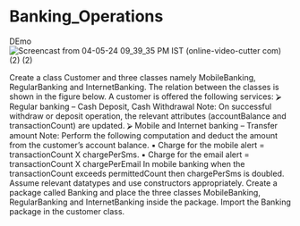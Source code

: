 # Banking_Operations
DEmo![Screencast from 04-05-24 09_39_35 PM IST (online-video-cutter com) (2) (2)](https://github.com/VMPRANAV/Banking_Operations/assets/137675023/460d0916-f16d-4950-8878-959342acc93d)


Create a class Customer and three classes namely MobileBanking, RegularBanking and InternetBanking. The relation between the classes is shown in the figure below. A customer is offered the following services:
⮚ Regular banking – Cash Deposit, Cash Withdrawal
Note: On successful withdraw or deposit operation, the relevant attributes (accountBalance and transactionCount) are updated.
⮚ Mobile and Internet banking – Transfer amount
Note: Perform the following computation and deduct the amount from the customer’s account balance.
▪ Charge for the mobile alert = transactionCount X chargePerSms.
▪ Charge for the email alert = transactionCount X chargePerEmail
In mobile banking when the transactionCount exceeds permittedCount then chargePerSms is doubled. Assume relevant datatypes and use constructors appropriately.
Create a package called Banking and place the three classes MobileBanking, RegularBanking and InternetBanking inside the package. Import the Banking package in the customer class.


